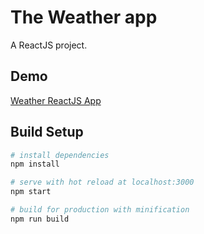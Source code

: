 # The Weather app
A ReactJS project.

## Demo
[Weather ReactJS App](https://xasanmirsharipov.github.io/weather-app)
## Build Setup
``` bash
# install dependencies
npm install

# serve with hot reload at localhost:3000
npm start

# build for production with minification
npm run build
```
